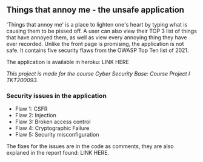 ## Things that annoy me - the unsafe application

'Things that annoy me' is a place to lighten one's heart by typing what is causing them to be pissed off. 
A user can also view their TOP 3 list of things that have annoyed them, as well as view every annoying thing they have ever recorded. 
Unlike the front page is promising, the application is not safe. It contains five security flaws from the OWASP Top Ten list of 2021.

The application is available in heroku: LINK HERE

*This project is made for the course Cyber Security Base: Course Project I TKT200093.*

### Security issues in the application

- Flaw 1: CSFR
- Flaw 2: Injection
- Flaw 3: Broken access control
- Flaw 4: Cryptographic Failure
- Flaw 5: Security misconfiguration

The fixes for the issues are in the code as comments, they are also explaned in the report found: LINK HERE.
